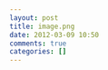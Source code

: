 ```yaml
---
layout: post
title: image.png
date: 2012-03-09 10:50
comments: true
categories: []
---
```


